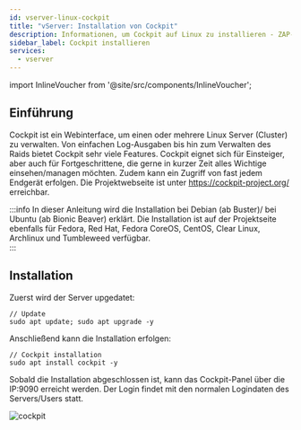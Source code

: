 ```yaml
---
id: vserver-linux-cockpit
title: "vServer: Installation von Cockpit"
description: Informationen, um Cockpit auf Linux zu installieren - ZAP-Hosting.com Dokumentation
sidebar_label: Cockpit installieren
services:
  - vserver
---
```


import InlineVoucher from '@site/src/components/InlineVoucher';

## Einführung

Cockpit ist ein Webinterface, um einen oder mehrere Linux Server (Cluster) zu verwalten. Von einfachen Log-Ausgaben bis hin zum Verwalten des Raids bietet Cockpit sehr viele Features. 
Cockpit eignet sich für Einsteiger, aber auch für Fortgeschrittene, die gerne in kurzer Zeit alles Wichtige einsehen/managen möchten. Zudem kann ein Zugriff von fast jedem Endgerät erfolgen.
Die Projektwebseite ist unter https://cockpit-project.org/ erreichbar. 

:::info
In dieser Anleitung wird die Installation bei Debian (ab Buster)/ bei Ubuntu (ab Bionic Beaver) erklärt. Die Installation ist auf der Projektseite ebenfalls für Fedora, Red Hat, Fedora CoreOS, CentOS, Clear Linux, Archlinux und Tumbleweed verfügbar.   
:::

<InlineVoucher />

## Installation

Zuerst wird der Server upgedatet:
```
// Update
sudo apt update; sudo apt upgrade -y
```
Anschließend kann die Installation erfolgen: 
```
// Cockpit installation
sudo apt install cockpit -y
```
Sobald die Installation abgeschlossen ist, kann das Cockpit-Panel über die IP:9090 erreicht werden. 
Der Login findet mit den normalen Logindaten des Servers/Users statt. 

![cockpit](https://user-images.githubusercontent.com/61953937/167338111-31decaf3-6838-402b-819b-94323c87c11c.png)
